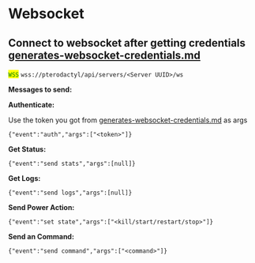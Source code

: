 # Websocket



## Connect to websocket after getting credentials [generates-websocket-credentials.md](generates-websocket-credentials.md "mention")

<mark style="color:green;">`WSS`</mark> `wss://pterodactyl/api/servers/<Server UUID>/ws`

**Messages to send:**

**Authenticate:**

Use the token you got from [generates-websocket-credentials.md](generates-websocket-credentials.md "mention") as args

`{"event":"auth","args":["<token>"]}`

**Get Status:**

`{"event":"send stats","args":[null]}`

**Get Logs:**

`{"event":"send logs","args":[null]}`

**Send Power Action:**

`{"event":"set state","args":["<kill/start/restart/stop>"]}`

**Send an Command:**

`{"event":"send command","args":["<command>"]}`
